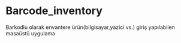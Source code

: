 # Barcode_inventory
Barkodlu olarak envantere ürün(bilgisayar,yazici vs.) giriş yapılabilen masaüstü uygulama 
